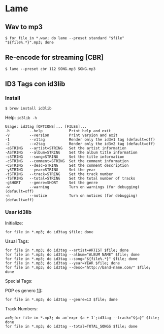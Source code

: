 

# Lame

## Wav to mp3

    $ for file in *.wav; do lame --preset standard "$file" "${file%.*}".mp3; done

## Re-encode for streaming [CBR]

    $ lame --preset cbr 112 SONG.mp3 SONG.mp3

## ID3 Tags con id3lib

### Install

    $ brew install id3lib

Help: `id3lib -h`

    Usage: id3tag [OPTIONS]... [FILES]...
    -h         --help            Print help and exit
    -V         --version         Print version and exit
    -1         --v1tag           Render only the id3v1 tag (default=off)
    -2         --v2tag           Render only the id3v2 tag (default=off)
    -aSTRING   --artist=STRING   Set the artist information
    -ASTRING   --album=STRING    Set the album title information
    -sSTRING   --song=STRING     Set the title information
    -cSTRING   --comment=STRING  Set the comment information
    -CSTRING   --desc=STRING     Set the comment description
    -ySTRING   --year=STRING     Set the year
    -tSTRING   --track=STRING    Set the track number
    -TSTRING   --total=STRING    Set the total number of tracks
    -gSHORT    --genre=SHORT     Set the genre
    -w         --warning         Turn on warnings (for debugging) (default=off)
    -n         --notice          Turn on notices (for debugging) (default=off)

### Usar id3lib

Initialize:

    for file in *.mp3; do id3tag $file; done

Usual Tags:

    for file in *.mp3; do id3tag --artist=ARTIST $file; done
    for file in *.mp3; do id3tag --album="ALBUM NAME" $file; done
    for file in *.mp3; do id3tag --song="${file%.*}" $file; done
    for file in *.mp3; do id3tag --year=YEAR $file; done
    for file in *.mp3; do id3tag --desc="http://band-name.com/" $file; done

Special Tags:

POP es genero [13](https://en.wikipedia.org/wiki/ID3#ID3v2):

    for file in *.mp3; do id3tag --genre=13 $file; done

Track Numbers:

    a=0;for file in *.mp3; do a=`expr $a + 1`;id3tag --track="${a}" $file; done
    for file in *.mp3; do id3tag --total=TOTAL_SONGS $file; done
